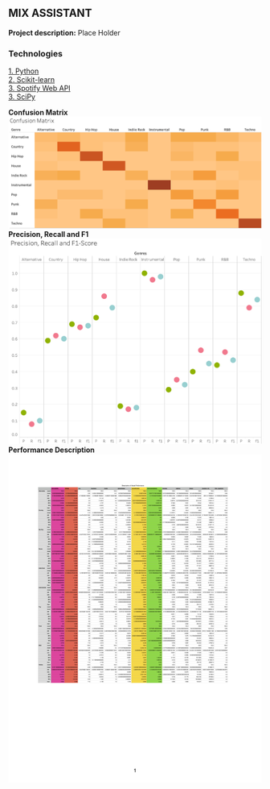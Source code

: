 ## MIX ASSISTANT 

**Project description:** Place Holder

### Technologies 
<p>
<a href="https://www.python.org">1. Python</a>
  <br>
<a href="https://scikit-learn.org/stable/">2. Scikit-learn</a>
  <br>
 <a href="https://developer.spotify.com/dashboard/login">3. Spotify Web API</a>
  <br>
 <a href="https://www.scipy.org">3. SciPy</a> 
  <br>
</p>  

**Confusion Matrix**
<img src="images/SpotifyGenreClassConfusionMatrix.png?raw=true"/>
**Precision, Recall and F1**
<img src="images/SpotifyGenreClassScores.png?raw=true"/>
**Performance Description**
<img src="images/Description.png?raw=true"/>
